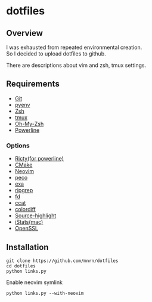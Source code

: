 # dotfiles

## Overview

I was exhausted from repeated environmental creation.  
So I decided to upload dotfiles to github.  

There are descriptions about vim and zsh, tmux settings.

## Requirements

- [Git](https://github.com/git/git)
- [pyenv](https://github.com/pyenv/pyenv)
- [Zsh](https://github.com/zsh-users/zsh)
- [tmux](https://github.com/tmux/tmux)
- [Oh-My-Zsh](https://github.com/robbyrussell/oh-my-zsh)
- [Powerline](https://github.com/powerline/powerline)

### Options

- [Ricty(for powerline)](https://www.rs.tus.ac.jp/yyusa/ricty.html)
- [CMake](https://github.com/Kitware/CMake)
- [Neovim](https://github.com/neovim/neovim)
- [peco](https://github.com/peco/peco)
- [exa](https://github.com/ogham/exa)
- [ripgrep](https://github.com/BurntSushi/ripgrep)
- [fd](https://github.com/sharkdp/fd)
- [ccat](https://github.com/jingweno/ccat)
- [colordiff](https://github.com/daveewart/colordiff)
- [Source-highlight](https://www.gnu.org/software/src-highlite/)
- [iStats(mac)](https://github.com/Chris911/iStats)
- [OpenSSL](https://github.com/openssl/openssl)

## Installation

```terminal
git clone https://github.com/mnrn/dotfiles
cd dotfiles
python links.py
```

Enable neovim symlink

```terminal
python links.py --with-neovim
```
